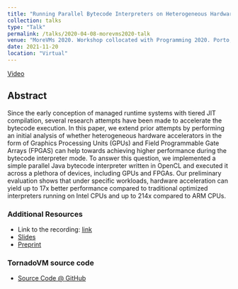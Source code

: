 ```yaml
---
title: "Running Parallel Bytecode Interpreters on Heterogeneous Hardware"
collection: talks
type: "Talk"
permalink: /talks/2020-04-08-morevms2020-talk
venue: "MoreVMs 2020. Workshop collocated with Programming 2020. Porto, Portugal"
date: 2021-11-20
location: "Virtual"
---
```


[Video](https://www.youtube.com/watch?v=mok6crMdKgI)

## Abstract

Since the early conception of managed runtime systems with tiered JIT compilation, several research attempts have been made to accelerate the bytecode execution. In this paper, we extend prior attempts by performing an initial analysis of whether heterogeneous hardware accelerators in the form of Graphics Processing Units (GPUs) and Field Programmable Gate Arrays (FPGAS) can help towards achieving higher performance during the bytecode interpreter mode. To answer this question, we implemented a simple parallel Java bytecode interpreter written in OpenCL and executed it across a plethora of devices, including GPUs and FPGAs. Our preliminary evaluation shows that under specific workloads, hardware acceleration can yield up to 17x better performance compared to traditional optimized interpreters running on Intel CPUs and up to 214x compared to ARM CPUs.


### Additional Resources

* Link to the recording: [link](https://www.youtube.com/watch?v=mok6crMdKgI)
* [Slides](https://github.com/jjfumero/jjfumero.github.io/blob/master/files/Running%20Parallel%20Bytecode%20Interpreters%20on%20Heterogeneous%20Hardware.pdf)
* [Preprint](https://github.com/jjfumero/jjfumero.github.io/blob/master/files/JuanFumero-MoreVMs2020-Preprint.pdf)


### TornadoVM source code

* [Source Code @ GitHub](https://github.com/beehive-lab/ProtonVM)